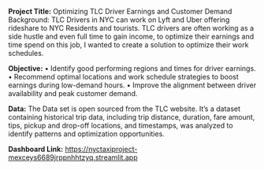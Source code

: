 **Project Title:** Optimizing TLC Driver Earnings and Customer Demand 
Background: TLC Drivers in NYC can work on Lyft and Uber offering rideshare to NYC Residents and tourists. TLC drivers are often working as a side hustle and even full time to gain income, to optimize their earnings and time spend on this job, I wanted to create a solution to optimize their work schedules. 

**Objective:**
•	Identify good performing regions and times for driver earnings.
•	Recommend optimal locations and work schedule strategies to boost earnings during low-demand hours.
•	Improve the alignment between driver availability and peak customer demand.

**Data:** The Data set is open sourced from the TLC website. It’s a dataset containing historical trip data, including trip distance, duration, fare amount, tips, pickup and drop-off locations, and timestamps, was analyzed to identify patterns and optimization opportunities.


**Dashboard Link:** https://nyctaxiproject-mexceys6689jrppnhhtzyq.streamlit.app
